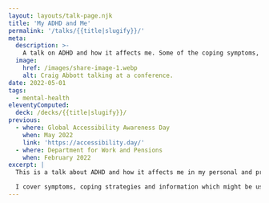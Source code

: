 ```yaml
---
layout: layouts/talk-page.njk
title: 'My ADHD and Me'
permalink: '/talks/{{title|slugify}}/'
meta:
  description: >-
    A talk on ADHD and how it affects me. Some of the coping symptoms, coping strategies and how I got a diagnosis. 
  image:
    href: /images/share-image-1.webp
    alt: Craig Abbott talking at a conference.
date: 2022-05-01
tags:
  - mental-health
eleventyComputed:
  deck: /decks/{{title|slugify}}/
previous:
  - where: Global Accessibility Awareness Day
    when: May 2022
    link: 'https://accessibility.day/'
  - where: Department for Work and Pensions
    when: February 2022
excerpt: |
  This is a talk about ADHD and how it affects me in my personal and professional life.

  I cover symptoms, coping strategies and information which might be useful, such as how I got a diagnoses, how much it cost etc.
---
```

